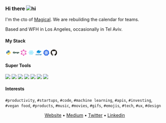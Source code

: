 ### Hi there <img src="https://user-images.githubusercontent.com/1303154/88677602-1635ba80-d120-11ea-84d8-d263ba5fc3c0.gif" width="24px" alt="hi">

I'm the cto of [Magical](https://www.supertools.ai/). We are rebuilding the calendar for teams.

Based and WFH in Los Angeles, occasionally in Tel Aviv.

#### My Stack

<code><img height="20" src="https://raw.githubusercontent.com/github/explore/80688e429a7d4ef2fca1e82350fe8e3517d3494d/topics/python/python.png"></code>
<code><img height="20" src="https://raw.githubusercontent.com/github/explore/80688e429a7d4ef2fca1e82350fe8e3517d3494d/topics/django/django.png"></code>
<code><img height="20" src="https://raw.githubusercontent.com/github/explore/5c058a388828bb5fde0bcafd4bc867b5bb3f26f3/topics/graphql/graphql.png"></code>
<code><img height="20" src="https://raw.githubusercontent.com/github/explore/80688e429a7d4ef2fca1e82350fe8e3517d3494d/topics/react/react.png"></code>
<code><img height="20" src="https://raw.githubusercontent.com/github/explore/80688e429a7d4ef2fca1e82350fe8e3517d3494d/topics/docker/docker.png"></code>
<code><img height="20" src="https://raw.githubusercontent.com/github/explore/80688e429a7d4ef2fca1e82350fe8e3517d3494d/topics/kubernetes/kubernetes.png"></code>
<code><img height="20" src="https://raw.githubusercontent.com/github/explore/89bdd9644f44d1b12180fd512b95574fe4c54617/topics/github-api/github-api.png"></code>
  
  #### Super Tools
  <p>
  <img src="https://img.shields.io/badge/-Notion-000000?style=flat-square&logo=Notion&logoColor=white"/>
  <img src="https://img.shields.io/badge/-Figma-000000?style=flat-square&logo=Figma&logoColor=white"/>
  <img src="https://img.shields.io/badge/-Typeform-000000?style=flat-square&logo=Typeform&logoColor=white"/>
  <img src="https://img.shields.io/badge/-Webflow-4353FF?style=flat-square&logo=Webflow&logoColor=white"/>
  <img src="https://img.shields.io/badge/-Pitch-737FFF?style=flat-square&logo=Pitch&logoColor=white"/>
  <img src="https://img.shields.io/badge/-Airtable-F92B60?style=flat-square&logo=Airtable&logoColor=white"/>
  <img src="https://img.shields.io/badge/-Zapier-FF561B?style=flat-square&logo=Zapier&logoColor=white"/>
  </p>
  
  #### Interests
  
  `#productivity`, `#startups`, `#code`, `#machine learning`, `#apis`, `#investing`, `#vegan food`, `#products`, `#music`, `#movies`, `#gifs`, `#emojis`, `#tech`, `#ux`, `#design`

<p align="center">
  <a href="https://www.talperetz.com">Website</a> •
  <a href="https://medium.com/@talperetz24">Medium</a> •
  <a href="https://twitter.com/talperetz24">Twitter</a> •
  <a href="https://www.linkedin.com/in/talper">Linkedin</a>
</p>
